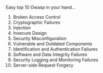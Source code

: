 Easy top 10 Owasp in your hand...
1. Broken Access Control
2. Cryptographic Failures 
3. Injection
4. Insecure Design
5. Security Misconfiguration
6. Vulnerable and Outdated Components
7. Identification and Authentication Failures
8. Software and Data Integrity Failures
9. Security Logging and Monitoring Failures
10. Server-side Request Forgecy